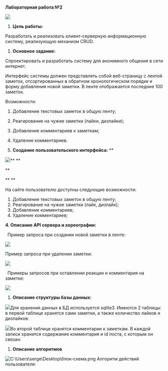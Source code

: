 ﻿**Лабораторная работа №2** 

![](Aspose.Words.6b421e64-0e22-4b56-914f-acb4f709b3eb.001.png)

1. **Цель работы:**

Разработать и реализовать клиент-серверную информационную систему, реализующую механизм CRUD.

1. **Основное задание:**

Спроектировать и разработать систему для анонимного общения в сети интернет. 

Интерфейс системы должен представлять собой веб-страницу с лентой заметок, отсортированных в обратном хронологическом порядке и форму добавления новой заметки. В ленте отображается последние 100 заметок. 

Возможности: 

1. Добавление текстовых заметок в общую ленту; 
1. Реагирование на чужие заметки (лайки, дизлайки); 
1. Добавление комментариев к заметкам;
1. Удаление комментариев.



















1. **Создание пользовательского интерфейса:**
**


![](Aspose.Words.6b421e64-0e22-4b56-914f-acb4f709b3eb.002.png)** 
**

**


** 
**


На сайте пользователю доступны следующие возможности: 

1. Добавление текстовых заметок в общую ленту; 
1. Реагирование на чужие заметки (лайк, дизлайк);
1. Добавление комментариев;
1. Удаление комментариев;










**4.   Описание API сервера и хореографии:**


` `Пример запроса при создании новой заметки в ленте:

![](Aspose.Words.6b421e64-0e22-4b56-914f-acb4f709b3eb.003.jpeg)

Пример запроса при удалении заметки:

![](Aspose.Words.6b421e64-0e22-4b56-914f-acb4f709b3eb.004.png)

` `Примеры запросов при оставлении реакции и комментария на заметке:

![](Aspose.Words.6b421e64-0e22-4b56-914f-acb4f709b3eb.005.png) 

1. **Описание структуры базы данных:**

![](Aspose.Words.6b421e64-0e22-4b56-914f-acb4f709b3eb.006.png)Для хранения данных в БД используется sqlite3. Имеются 2 таблицы: в первой таблице хранятся сами заметки, а также количество лайков и дизлайков:





![](Aspose.Words.6b421e64-0e22-4b56-914f-acb4f709b3eb.007.png)Во второй таблице хранятся комментарии к заметкам. В каждой записи хранится содержание комментария и id поста, с которым он связан:









1. **Описание алгоритмов** 

![C:\Users\serge\Desktop\блок-схема.png](Aspose.Words.6b421e64-0e22-4b56-914f-acb4f709b3eb.008.png) Алгоритм действий пользователя:










